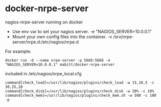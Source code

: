 # docker-nrpe-server
nagios-nrpe-server running on docker

- Use env var to set your nagios server. -e "NAGIOS_SERVER=10.0.0.1"
- Mount your own config files into the container. -v /srv/nrpe-server/nrpe.d:/etc/nagios/nrpe.d

For example:

```shell
docker run -d --name nrpe-server -p 5666:5666 -e "NAGIOS_SERVER=10.0.0.1" mabitt/docker-nrpe-server
```

included in /etc/nagios/nrpe_local.cfg

```shell
command[check_load]=/usr/lib/nagios/plugins/check_load -w 15,10,5 -c 30,25,20
command[check_disk]=/usr/lib/nagios/plugins/check_disk -w 20% -c 10%
command[check_mem]=/usr/lib/nagios/plugins/check_mem.sh -w 500 -c 100 -p
```
